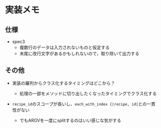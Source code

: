 実装メモ
====

仕様
----

- spec3
    - 複数行のデータは入力されないものと仮定する
    - 末尾に改行文字があるかもしれないので，取り除いて出力する

その他
----

- 実装の羅列からクラス化するタイミングはどこから？
    - 処理の一部をメソッドに切り出したくなったタイミングでクラス化する

- `recipe_id`のスコープが長いし、`each_with_index {|recipe, id|`との一貫性がない
    - でもARGVを一度にsplitするのはいい感じな気がする
